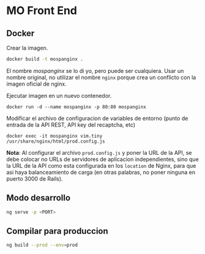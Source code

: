# MO Front End



## Docker

Crear la imagen.

```bash
docker build -t mospanginx .
```

El nombre *mospanginx* se lo di yo, pero puede ser cualquiera. Usar un nombre original, no utilizar el nombre `nginx` porque crea un conflicto con la imagen oficial de nginx.

Ejecutar imagen en un nuevo contenedor.

```
docker run -d --name mospanginx -p 80:80 mospanginx
```

Modificar el archivo de configuracion de variables de entorno (punto de entrada de la API REST, API key del recaptcha, etc)

```
docker exec -it mospanginx vim.tiny /usr/share/nginx/html/prod.config.js
```

**Nota**: Al configurar el archivo `prod.config.js` y poner la URL de la API, se debe colocar no URLs de servidores de aplicacion independientes, sino que la URL de la API como esta configurada en los `location` de Nginx, para que asi haya balanceamiento de carga (en otras palabras, no poner ninguna en puerto 3000 de Rails).


## Modo desarrollo


```bash
ng serve -p <PORT>
```


## Compilar para produccion

```bash
ng build --prod --env=prod
```

